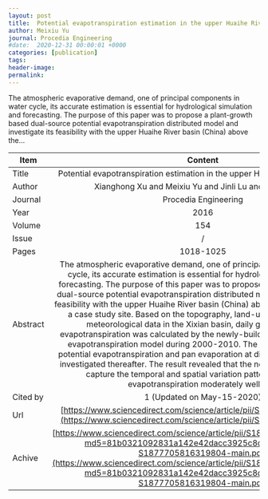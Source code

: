 ```yaml
---
layout: post
title:  Potential evapotranspiration estimation in the upper Huaihe River basin China
author: Meixiu Yu
journal: Procedia Engineering
#date:  2020-12-31 00:00:01 +0000
categories: [publication]
tags: 
header-image: 
permalink: 
---
```

The atmospheric evaporative demand, one of principal components in water cycle, its accurate estimation is essential for hydrological simulation and forecasting. The purpose of this paper was to propose a plant-growth based dual-source potential evapotranspiration distributed model and investigate its feasibility with the upper Huaihe River basin (China) above the...
<!--the above is the excerpt-->
<!--more-->
<!--the following is the text-->


| Item           | Content    |
| ---------------|:-----------:|
| Title          | Potential evapotranspiration estimation in the upper Huaihe River basin China     |
| Author         | Xianghong Xu and Meixiu Yu and Jinli Lu and Xiaolong Liu    |
| Journal        | Procedia Engineering   |
| Year           | 2016      |
| Volume         | 154	   |
| Issue          | /	   |
| Pages          | 1018-1025	   |
| Abstract       | The atmospheric evaporative demand, one of principal components in water cycle, its accurate estimation is essential for hydrological simulation and forecasting. The purpose of this paper was to propose a plant-growth based dual-source potential evapotranspiration distributed model and investigate its feasibility with the upper Huaihe River basin (China) above the Xixian station as a case study site. Based on the topography, land-use, hydrological, and meteorological data in the Xixian basin, daily gridded potential evapotranspiration was calculated by the newly-build dual-source potential evapotranspiration model during 2000-2010. The relationship between potential evapotranspiration and pan evaporation at different time scales was investigated thereafter. The result revealed that the newly-built model could capture the temporal and spatial variation patterns of potential evapotranspiration moderately well in …	 |
| Cited by			 | 1 (Updated on May-15-2020)   |
| Url  					 | [https://www.sciencedirect.com/science/article/pii/S1877705816319804](https://www.sciencedirect.com/science/article/pii/S1877705816319804)		   |
| Achive 	       | [https://www.sciencedirect.com/science/article/pii/S1877705816319804/pdf?md5=81b0321092831a142e42dacc3925c8cd&pid=1-s2.0-S1877705816319804-main.pdf](https://www.sciencedirect.com/science/article/pii/S1877705816319804/pdf?md5=81b0321092831a142e42dacc3925c8cd&pid=1-s2.0-S1877705816319804-main.pdf)		 |

